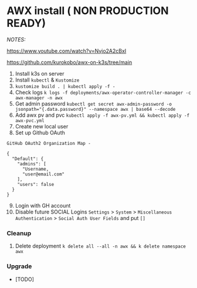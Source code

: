 # AWX install ( NON PRODUCTION READY)

_NOTES:_ 

https://www.youtube.com/watch?v=Nvjo2A2cBxI

https://github.com/kurokobo/awx-on-k3s/tree/main

1. Install k3s on server
2. Install `kubectl` & `Kustomize`
3. `kustomize build . | kubectl apply -f -`
4. Check logs `k logs -f deployments/awx-operator-controller-manager -c awx-manager -n awx`
5. Get admin password `kubectl get secret awx-admin-password -o jsonpath="{.data.password}" --namespace awx | base64 --decode`
6. Add awx pv and pvc `kubectl apply -f awx-pv.yml && kubectl apply -f awx-pvc.yml`
7. Create new local user
8. Set up Github OAuth
```
GitHub OAuth2 Organization Map - 

{
  "Default": {
    "admins": [
      "Username,
      "user@email.com"
    ],
    "users": false
  }
}

```

9. Login with GH account
10. Disable future SOCIAL Logins `Settings` > `System` > `Miscellaneous Authentication` > `Social Auth User Fields` and put `[]`


### Cleanup 

1. Delete deployment `k delete all --all -n awx && k delete namespace awx`

### Upgrade

- [TODO]

